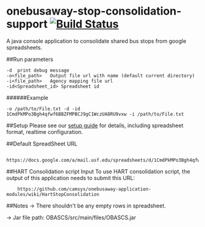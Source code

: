 onebusaway-stop-consolidation-support [![Build Status](https://travis-ci.org/CUTR-at-USF/onebusaway-stop-consolidation-support.svg?branch=master)](https://travis-ci.org/CUTR-at-USF/onebusaway-stop-consolidation-support)
===========================
A java console application to consolidate shared bus stops from google spreadsheets.

##Run parameters

```
-d	print debug message
-o<file_path>	Output file url with name (default current directory)
-i<file_path>   Agency mapping file url
-id<Spreadsheet_id> Spreadsheet id
```
######Example
```
-o /path/to/File.txt -d -id 1CmdPkMPo3Bgh4qfwf6BBZFMPBCJ9gC1WczUA8RU9vxw -i /path/to/File.txt
```

##Setup
Please see our [setup guide](https://github.com/CUTR-at-USF/onebusaway-stop-consolidation-support/wiki) for details, including spreadsheet format, realtime configuration.

##Default SpreadSheet URL
```
	https://docs.google.com/a/mail.usf.edu/spreadsheets/d/1CmdPkMPo3Bgh4qfwf6BBZFMPBCJ9gC1WczUA8RU9vxw/edit#gid=527691915
```

##HART Consolidation script Input
To use HART consolidation script, the output of this application needs to submit this URL:
```
	https://github.com/camsys/onebusaway-application-modules/wiki/HartStopConsolidation
```

##Notes
-> There shouldn't be any empty rows in spreadsheet.

-> Jar file path: OBASCS/src/main/files/OBASCS.jar

